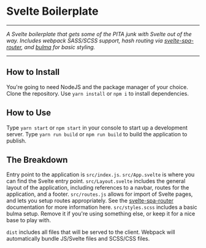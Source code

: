 # Svelte Boilerplate

---

_A Svelte boilerplate that gets some of the PITA junk with Svelte out of the way. Includes webpack SASS/SCSS support, hash routing via [svelte-spa-router](https://github.com/ItalyPaleAle/svelte-spa-router#readme), and [bulma](https://bulma.io/) for basic styling._

---

## How to Install
You're going to need NodeJS and the package manager of your choice. Clone the repository. Use `yarn install` or `npm i` to install dependencies.

## How to Use
Type `yarn start` or `npm start` in your console to start up a development server. Type `yarn run build` or `npm run build` to build the application to publish.

## The Breakdown
Entry point to the application is `src/index.js`. `src/App.svelte` is where you can find the Svelte entry point. `src/Layout.svelte` includes the general layout of the application, including references to a navbar, routes for the application, and a footer. `src/routes.js` allows for import of Svelte pages, and lets you setup routes appropriately. See the [svelte-spa-router](https://github.com/ItalyPaleAle/svelte-spa-router#readme) documentation for more information here. `src/styles.scss` includes a basic bulma setup. Remove it if you're using something else, or keep it for a nice base to play with.

`dist` includes all files that will be served to the client. Webpack will automatically bundle JS/Svelte files and SCSS/CSS files. 


